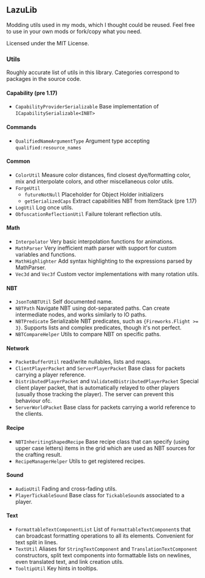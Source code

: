 ## LazuLib

Modding utils used in my mods, which I thought could be reused.
Feel free to use in your own mods or fork/copy what you need.

Licensed under the MIT License.

### Utils
Roughly accurate list of utils in this library. Categories correspond to packages in the source code.

#### Capability (pre 1.17)
- `CapabilityProviderSerializable` Base implementation of `ICapabilitySerializable<INBT>`

#### Commands
- `QualifiedNameArgumentType` Argument type accepting `qualified:resource_names`

#### Common
- `ColorUtil` Measure color distances, find closest dye/formatting color, mix and interpolate colors, and other miscellaneous color utils.
- `ForgeUtil`
  - `futureNotNull` Placeholder for Object Holder initializers
  - `getSerializedCaps` Extract capabilities NBT from ItemStack (pre 1.17)
- `LogUtil` Log once utils.
- `ObfuscationReflectionUtil` Failure tolerant reflection utils.

#### Math
- `Interpolator` Very basic interpolation functions for animations.
- `MathParser` Very inefficient math parser with support for custom variables and functions.
- `MathHighlighter` Add syntax highlighting to the expressions parsed by MathParser.
- `Vec3d` and `Vec3f` Custom vector implementations with many rotation utils.

#### NBT
- `JsonToNBTUtil` Self documented name.
- `NBTPath` Navigate NBT using dot-separated paths. Can create intermediate nodes, and works similarly to IO paths.
- `NBTPredicate` Serializable NBT predicates, such as `{Fireworks.Flight >= 3}`. Supports lists and complex predicates, though it's not perfect.
- `NBTCompareHelper` Utils to compare NBT on specific paths.

#### Network
- `PacketBufferUtil` read/write nullables, lists and maps.
- `ClientPlayerPacket` and `ServerPlayerPacket` Base class for packets carrying a player reference.
- `DistributedPlayerPacket` and `ValidatedDistributedPlayerPacket` Special client player packet, that is automatically relayed to other players (usually those tracking the player). The server can prevent this behaviour ofc.
- `ServerWorldPacket` Base class for packets carrying a world reference to the clients.

#### Recipe
- `NBTInheritingShapedRecipe` Base recipe class that can specify (using upper case letters) items in the grid which are used as NBT sources for the crafting result.
- `RecipeManagerHelper` Utils to get registered recipes.

#### Sound
- `AudioUtil` Fading and cross-fading utils.
- `PlayerTickableSound` Base class for `TickableSound`s associated to a player.

#### Text
- `FormattableTextComponentList` List of `FormattableTextComponent`s that can broadcast formatting operations to all its elements. Convenient for text split in lines.
- `TextUtil` Aliases for `StringTextComponent` and `TranslationTextComponent` constructors, split text components into formattable lists on newlines, even translated text, and link creation utils.
- `TooltipUtil` Key hints in tooltips.